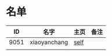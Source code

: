 
# 名单

|  ID    |  名字    |  主页    | 备注     |
| ---- | ---- | ---- | ---- |
|9051|xiaoyanchang|[self](9051.md) |      |
|      |      |      |      |

